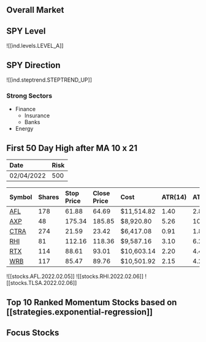 
## Overall Market

## SPY Level

![[ind.levels.LEVEL_A]]

## SPY Direction

![[ind.steptrend.STEPTREND_UP]]

### Strong Sectors

* Finance
  * Insurance
  * Banks
* Energy

## First 50 Day High after MA 10 x 21

| Date | Risk |
| :----- | :----- |
| 02/04/2022 | 500 |

| Symbol | Shares | Stop Price | Close Price | Cost | ATR(14) | ATR(14)*2 |
| :----- | :----- | :-------- | :--------- | :--- | :------ | :------ |
| [AFL](https://seekingalpha.com/symbol/AFL) | 178 | 61.88 | 64.69 | $11,514.82 | 1.40 | 2.81 |
| [AXP](https://seekingalpha.com/symbol/AXP) | 48 | 175.34 | 185.85 | $8,920.80 | 5.26 | 10.51 |
| [CTRA](https://seekingalpha.com/symbol/CTRA) | 274 | 21.59 | 23.42 | $6,417.08 | 0.91 | 1.83 |
| [RHI](https://seekingalpha.com/symbol/RHI) | 81 | 112.16 | 118.36 | $9,587.16 | 3.10 | 6.20 |
| [RTX](https://seekingalpha.com/symbol/RTX) | 114 | 88.61 | 93.01 | $10,603.14 | 2.20 | 4.40 |
| [WRB](https://seekingalpha.com/symbol/WRB) | 117 | 85.47 | 89.76 | $10,501.92 | 2.15 | 4.29 |
![[stocks.AFL.2022.02.05]]
![[stocks.RHI.2022.02.06]]
![[stocks.TLSA.2022.02.06]]

## Top 10 Ranked Momentum Stocks based on [[strategies.exponential-regression]]


## Focus Stocks
